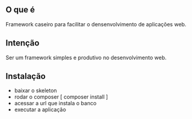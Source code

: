 O que é
--------
Framework caseiro para facilitar o densenvolvimento de aplicações web.

Intenção
--------
Ser um framework simples e produtivo no desenvolvimento web.

Instalação
--------

 * baixar o skeleton  
 * rodar o composer  [ composer install ]
 * acessar a url que instala o banco
 * executar a aplicação

